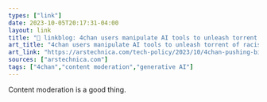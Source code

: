 ```yaml
---
types: ["link"]
date: 2023-10-05T20:17:31-04:00
layout: link
title: "🔗 linkblog: 4chan users manipulate AI tools to unleash torrent of racist images | Ars Technica'"
art_title: "4chan users manipulate AI tools to unleash torrent of racist images | Ars Technica"
art_link: "https://arstechnica.com/tech-policy/2023/10/4chan-pushing-bing-dall-e-as-quick-methods-to-spread-racist-images/"
sources: ["arstechnica.com"]
tags: ["4chan","content moderation","generative AI"]
---
```

Content moderation is a good thing.

